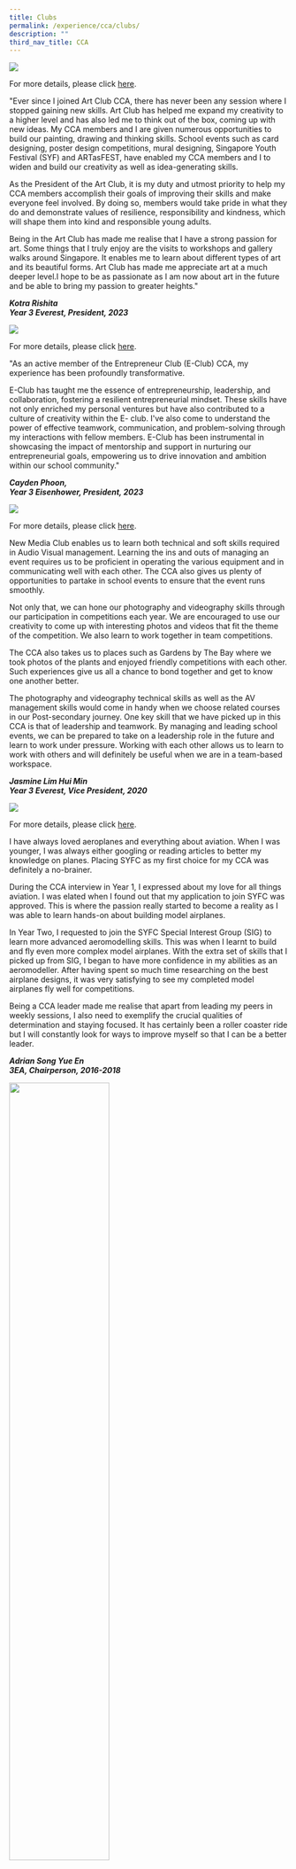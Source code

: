 ```yaml
---
title: Clubs
permalink: /experience/cca/clubs/
description: ""
third_nav_title: CCA
---
```

![](/images/art%20club-1.png)

For more details, please click&nbsp;[here](https://staging.d3jwf1tlw34213.amplifyapp.com/experience/cca/clubs/art-club).
        
"Ever since I joined Art Club CCA, there has never been any session where I stopped gaining new skills. Art Club has helped me expand my creativity to a higher level and has also led me to think out of the box, coming up with new ideas. My CCA members and I are given numerous opportunities to build our painting, drawing and thinking skills. School events such as card designing, poster design competitions, mural designing, Singapore Youth Festival (SYF) and ARTasFEST, have enabled my CCA members and I to widen and build our creativity as well as idea-generating skills.

As the President of the Art Club, it is my duty and utmost priority to help my CCA members accomplish their goals of improving their skills and make everyone feel involved. By doing so, members would take pride in what they do and demonstrate values of resilience, responsibility and kindness, which will shape them into kind and responsible young adults.

Being in the Art Club has made me realise that I have a strong passion for art. Some things that I truly enjoy are the visits to workshops and gallery walks around Singapore. It enables me to learn about different types of art and its beautiful forms. Art Club has made me appreciate art at a much deeper level.I hope to be as passionate as I am now about art in the future and be able to bring my passion to greater heights."

_**Kotra Rishita<br>
Year 3 Everest, President, 2023**_

![](/images/eclub-1.png)
		
For more details, please click&nbsp;[here](https://staging.d3jwf1tlw34213.amplifyapp.com/experience/cca/clubs/entrepreneur-club).
    
"As an active member of the Entrepreneur Club (E-Club) CCA, my experience has been profoundly transformative.&nbsp;

E-Club has taught me the essence of entrepreneurship, leadership, and collaboration, fostering a resilient entrepreneurial mindset. These skills have not only enriched my personal ventures but have also contributed to a culture of creativity within the E- club. I've also come to understand the power of effective teamwork, communication, and problem-solving through my interactions with fellow members. E-Club has been instrumental in showcasing the impact of mentorship and support in nurturing our entrepreneurial goals, empowering us to drive innovation and ambition within our school community."

_**Cayden Phoon,<br>
Year 3 Eisenhower, President, 2023**_

![](/images/new%20media%20club-1.png)
		
For more details, please click&nbsp;[here](https://staging.d3jwf1tlw34213.amplifyapp.com/experience/cca/clubs/new-media-club).
    
New Media Club enables us to learn both technical and soft skills required in Audio Visual management. Learning the ins and outs of managing an event requires us to be proficient in operating the various equipment and in communicating well with each other. The CCA also gives us plenty of opportunities to partake in school events to ensure that the event runs smoothly.  
  
Not only that, we can hone our photography and videography skills through our participation in competitions each year. We are encouraged to use our creativity to come up with interesting photos and videos that fit the theme of the competition. We also learn to work together in team competitions.  
  
The CCA also takes us to places such as Gardens by The Bay where we took photos of the plants and enjoyed friendly competitions with each other. Such experiences give us all a chance to bond together and get to know one another better.  
  
The photography and videography technical skills as well as the AV management skills would come in handy when we choose related courses in our Post-secondary journey. One key skill that we have picked up in this CCA is that of leadership and teamwork. By managing and leading school events, we can be prepared to take on a leadership role in the future and learn to work under pressure. Working with each other allows us to learn to work with others and will definitely be useful when we are in a team-based workspace. 

_**Jasmine Lim Hui Min <br>
Year 3 Everest, Vice President, 2020**_

![](/images/syfc-1.png)
		
For more details, please click&nbsp;[here](https://staging.d3jwf1tlw34213.amplifyapp.com/experience/cca/clubs/syfc).
        
I have always loved aeroplanes and everything about aviation. When I was younger, I was always either googling or reading articles to better my knowledge on planes. Placing SYFC as my first choice for my CCA was definitely a no-brainer.
        
During the CCA interview in Year 1, I expressed about my love for all things aviation. I was elated when I found out that my application to join SYFC was approved. This is where the passion really started to become a reality as I was able to learn hands-on about building model airplanes.  
          
In Year Two, I requested to join the SYFC Special Interest Group (SIG) to learn more advanced aeromodelling skills. This was when I&nbsp;learnt&nbsp;to build and fly even more complex model airplanes. With the extra set of skills that I picked up from SIG, I began to have more confidence in my abilities as an aeromodeller. After having spent so much time researching on the best airplane designs, it was very satisfying to see my completed model airplanes fly well for competitions.&nbsp;&nbsp;
        
Being a CCA leader made me&nbsp;realise&nbsp;that apart from leading my peers in weekly sessions, I also need to exemplify the crucial qualities of determination and staying focused. It has certainly been a roller coaster ride but I will constantly look for ways to improve myself so that I can be a better leader.&nbsp;
        
**_Adrian Song Yue En<br>3EA, Chairperson, 2016-2018_**

<img src="/images/Robotics%20Club.jpg" style="width:60%">
		
For more details, please click&nbsp;[here](https://staging.d3jwf1tlw34213.amplifyapp.com/experience/cca/clubs/robotics-club).
    
Being in Robotics, I have improved in my coding skills, especially in python. Our CCA has exposed me to different kinds of coding languages and provided coding courses that have helped me understand how coding works and the various ways I can apply these skills to real-world situations.  
When I was in primary school, I had no experience in leadership and was not very sociable. However, after joining Robotics, my teachers and friends have created opportunities to help me grow and develop leadership and strengthen my social relationship. This is where I get to interact with my friends and hone my communication skills.  
  
One thing I really enjoy being in Robotics is the trust from my teachers in learning through experimenting. We are able to express ourselves freely and learn from any challenges we face together in a team. The friendly environment in Robotics helps all of us to support each other and it is almost like my second family. The friendship I have with my friends and teachers makes my journey in Robotics memorable.  
  
The skills and values inculcated to me have made me more interested in the world of technology, and I would be interested in pursuing a closely related career. Robotics has certainly taught me to have a growth mindset and that anything is possible. I will always carry this belief in me no matter what I do.  
  
_**Lim Jing Siong Orlando <br>
Year 3 Euclid, Member, 2020**_